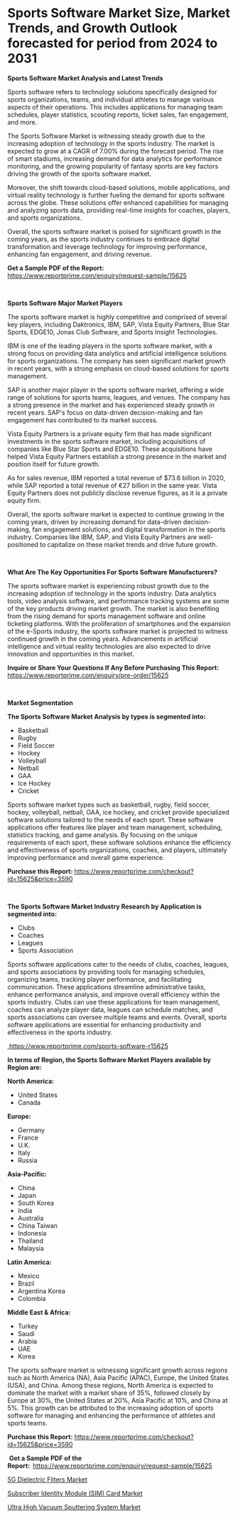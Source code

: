 <p><h1>Sports Software Market Size, Market Trends, and Growth Outlook forecasted for period from 2024 to 2031</h1></p><p><strong>Sports Software Market Analysis and Latest Trends</strong></p>
<p><p>Sports software refers to technology solutions specifically designed for sports organizations, teams, and individual athletes to manage various aspects of their operations. This includes applications for managing team schedules, player statistics, scouting reports, ticket sales, fan engagement, and more. </p><p>The Sports Software Market is witnessing steady growth due to the increasing adoption of technology in the sports industry. The market is expected to grow at a CAGR of 7.00% during the forecast period. The rise of smart stadiums, increasing demand for data analytics for performance monitoring, and the growing popularity of fantasy sports are key factors driving the growth of the sports software market.</p><p>Moreover, the shift towards cloud-based solutions, mobile applications, and virtual reality technology is further fueling the demand for sports software across the globe. These solutions offer enhanced capabilities for managing and analyzing sports data, providing real-time insights for coaches, players, and sports organizations. </p><p>Overall, the sports software market is poised for significant growth in the coming years, as the sports industry continues to embrace digital transformation and leverage technology for improving performance, enhancing fan engagement, and driving revenue.</p></p>
<p><strong>Get a Sample PDF of the Report:&nbsp;</strong> <a href="https://www.reportprime.com/enquiry/request-sample/15625">https://www.reportprime.com/enquiry/request-sample/15625</a></p>
<p>&nbsp;</p>
<p><strong>Sports Software Major Market Players</strong></p>
<p><p>The sports software market is highly competitive and comprised of several key players, including Daktronics, IBM, SAP, Vista Equity Partners, Blue Star Sports, EDGE10, Jonas Club Software, and Sports Insight Technologies.</p><p>IBM is one of the leading players in the sports software market, with a strong focus on providing data analytics and artificial intelligence solutions for sports organizations. The company has seen significant market growth in recent years, with a strong emphasis on cloud-based solutions for sports management.</p><p>SAP is another major player in the sports software market, offering a wide range of solutions for sports teams, leagues, and venues. The company has a strong presence in the market and has experienced steady growth in recent years. SAP's focus on data-driven decision-making and fan engagement has contributed to its market success.</p><p>Vista Equity Partners is a private equity firm that has made significant investments in the sports software market, including acquisitions of companies like Blue Star Sports and EDGE10. These acquisitions have helped Vista Equity Partners establish a strong presence in the market and position itself for future growth.</p><p>As for sales revenue, IBM reported a total revenue of $73.6 billion in 2020, while SAP reported a total revenue of €27 billion in the same year. Vista Equity Partners does not publicly disclose revenue figures, as it is a private equity firm.</p><p>Overall, the sports software market is expected to continue growing in the coming years, driven by increasing demand for data-driven decision-making, fan engagement solutions, and digital transformation in the sports industry. Companies like IBM, SAP, and Vista Equity Partners are well-positioned to capitalize on these market trends and drive future growth.</p></p>
<p>&nbsp;</p>
<p><strong>What Are The Key Opportunities For Sports Software Manufacturers?</strong></p>
<p><p>The sports software market is experiencing robust growth due to the increasing adoption of technology in the sports industry. Data analytics tools, video analysis software, and performance tracking systems are some of the key products driving market growth. The market is also benefiting from the rising demand for sports management software and online ticketing platforms. With the proliferation of smartphones and the expansion of the e-Sports industry, the sports software market is projected to witness continued growth in the coming years. Advancements in artificial intelligence and virtual reality technologies are also expected to drive innovation and opportunities in this market.</p></p>
<p><strong>Inquire or Share Your Questions If Any Before Purchasing This Report:</strong> <a href="https://www.reportprime.com/enquiry/pre-order/15625">https://www.reportprime.com/enquiry/pre-order/15625</a></p>
<p>&nbsp;</p>
<p><strong>Market Segmentation</strong></p>
<p><strong>The Sports Software Market Analysis by types is segmented into:</strong></p>
<p><ul><li>Basketball</li><li>Rugby</li><li>Field Soccer</li><li>Hockey</li><li>Volleyball</li><li>Netball</li><li>GAA</li><li>Ice Hockey</li><li>Cricket</li></ul></p>
<p><p>Sports software market types such as basketball, rugby, field soccer, hockey, volleyball, netball, GAA, ice hockey, and cricket provide specialized software solutions tailored to the needs of each sport. These software applications offer features like player and team management, scheduling, statistics tracking, and game analysis. By focusing on the unique requirements of each sport, these software solutions enhance the efficiency and effectiveness of sports organizations, coaches, and players, ultimately improving performance and overall game experience.</p></p>
<p><strong>Purchase this Report:&nbsp;</strong><a href="https://www.reportprime.com/checkout?id=15625&price=3590">https://www.reportprime.com/checkout?id=15625&price=3590</a></p>
<p>&nbsp;</p>
<p><strong>The Sports Software Market Industry Research by Application is segmented into:</strong></p>
<p><ul><li>Clubs</li><li>Coaches</li><li>Leagues</li><li>Sports Association</li></ul></p>
<p><p>Sports software applications cater to the needs of clubs, coaches, leagues, and sports associations by providing tools for managing schedules, organizing teams, tracking player performance, and facilitating communication. These applications streamline administrative tasks, enhance performance analysis, and improve overall efficiency within the sports industry. Clubs can use these applications for team management, coaches can analyze player data, leagues can schedule matches, and sports associations can oversee multiple teams and events. Overall, sports software applications are essential for enhancing productivity and effectiveness in the sports industry.</p></p>
<p><a href="https://www.reportprime.com/sports-software-r15625">&nbsp;https://www.reportprime.com/sports-software-r15625</a></p>
<p><strong>In terms of Region, the Sports Software Market Players available by Region are:</strong></p>
<p>
    <p> <strong> North America: </strong>
        <ul>
            <li>United States</li>
            <li>Canada</li>
        </ul>
        </p> 
    <p> <strong> Europe: </strong>
        <ul>
            <li>Germany</li>
            <li>France</li>
            <li>U.K.</li>
            <li>Italy</li>
            <li>Russia</li>
        </ul>
        </p> 
    <p> <strong> Asia-Pacific: </strong>
        <ul>
            <li>China</li>
            <li>Japan</li>
            <li>South Korea</li>
            <li>India</li>
            <li>Australia</li>
            <li>China Taiwan</li>
            <li>Indonesia</li>
            <li>Thailand</li>
            <li>Malaysia</li>
        </ul>
        </p> 
    <p> <strong> Latin America: </strong>
        <ul>
            <li>Mexico</li>
            <li>Brazil</li>
            <li>Argentina Korea</li>
            <li>Colombia</li>
        </ul>
        </p> 
    <p> <strong> Middle East & Africa: </strong>
        <ul>
            <li>Turkey</li>
            <li>Saudi</li>
            <li>Arabia</li>
            <li>UAE</li>
            <li>Korea</li>
        </ul>
    </p>
    </p>
<p><p>The sports software market is witnessing significant growth across regions such as North America (NA), Asia Pacific (APAC), Europe, the United States (USA), and China. Among these regions, North America is expected to dominate the market with a market share of 35%, followed closely by Europe at 30%, the United States at 20%, Asia Pacific at 10%, and China at 5%. This growth can be attributed to the increasing adoption of sports software for managing and enhancing the performance of athletes and sports teams.</p></p>
<p><strong>Purchase this Report: </strong><a href="https://www.reportprime.com/checkout?id=15625&price=3590">https://www.reportprime.com/checkout?id=15625&price=3590</a></p>
<p>&nbsp;<strong>Get a Sample PDF of the Report:&nbsp;&nbsp;</strong><a href="https://www.reportprime.com/enquiry/request-sample/15625">https://www.reportprime.com/enquiry/request-sample/15625</a></p>
<p><strong></strong></p>
<p><p><a href="https://meowing-canidae-761.notion.site/5G-Dielectric-Filters-Market-Furnishes-Information-on-Market-Share-Market-Trends-and-Market-Growth-6620b8bc2d60480ea8c156cf67523fa2">5G Dielectric Filters Market</a></p><p><a href="https://medium.com/@samirmayert184/subscriber-identity-module-sim-card-market-comprehensive-assessment-by-type-application-and-e85986e35f88">Subscriber Identity Module (SIM) Card Market</a></p><p><a href="https://military-diascia-e68.notion.site/Ultra-High-Vacuum-Sputtering-System-Market-Focuses-on-Market-Share-Size-and-Projected-Forecast-Till-5e07d38317194cfaadc43f3b513aee67">Ultra High Vacuum Sputtering System Market</a></p></p>